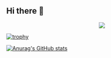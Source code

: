 ## Hi there 👋

<!--
**manassespaterline/manassespaterline** is a ✨ _special_ ✨ repository because its `README.md` (this file) appears on your GitHub profile.

Here are some ideas to get you started:

- 🔭 I’m currently working on ...
- 🌱 I’m currently learning ...
- 👯 I’m looking to collaborate on ...
- 🤔 I’m looking for help with ...
- 💬 Ask me about ...
- 📫 How to reach me: ...
- 😄 Pronouns: ...
- ⚡ Fun fact: ...
-->


<p align="center">
  <a href="https://skillicons.dev">
    <img src="https://skillicons.dev/icons?i=js,html,css,c,py" />
  </a>
</p>

[![trophy](https://github-profile-trophy.vercel.app/?username=manassespaterline&column=-1&theme=chalk&margin-w=15&no-frame=true)](https://github.com/manassespaterline/github-profile-trophy)

[![Anurag's GitHub stats](https://github-readme-stats.vercel.app/api?username=manassespaterline&theme=nightowl)](https://github.com/manassespaterline/github-readme-stats)
